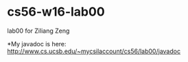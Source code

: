 # cs56-w16-lab00
lab00 for Ziliang Zeng

*My javadoc is here: http://www.cs.ucsb.edu/~mycsilaccount/cs56/lab00/javadoc
